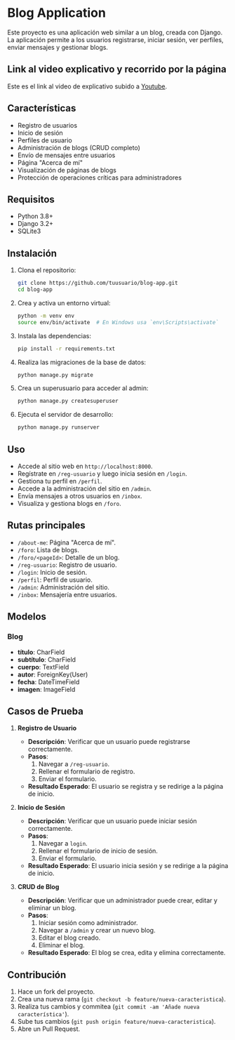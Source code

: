 # Blog Application

Este proyecto es una aplicación web similar a un blog, creada con Django. La aplicación permite a los usuarios registrarse, iniciar sesión, ver perfiles, enviar mensajes y gestionar blogs.

## Link al video explicativo y recorrido por la página

Este es el link al video de explicativo subido a [Youtube](https://youtu.be/iY8PNJHil3o).

## Características

- Registro de usuarios
- Inicio de sesión
- Perfiles de usuario
- Administración de blogs (CRUD completo)
- Envío de mensajes entre usuarios
- Página "Acerca de mí"
- Visualización de páginas de blogs
- Protección de operaciones críticas para administradores

## Requisitos

- Python 3.8+
- Django 3.2+
- SQLite3

## Instalación

1. Clona el repositorio:
   ```bash
   git clone https://github.com/tuusuario/blog-app.git
   cd blog-app
   ```

2. Crea y activa un entorno virtual:
   ```bash
   python -m venv env
   source env/bin/activate  # En Windows usa `env\Scripts\activate`
   ```

3. Instala las dependencias:
   ```bash
   pip install -r requirements.txt
   ```

4. Realiza las migraciones de la base de datos:
   ```bash
   python manage.py migrate
   ```

5. Crea un superusuario para acceder al admin:
   ```bash
   python manage.py createsuperuser
   ```

6. Ejecuta el servidor de desarrollo:
   ```bash
   python manage.py runserver
   ```

## Uso

- Accede al sitio web en `http://localhost:8000`.
- Regístrate en `/reg-usuario` y luego inicia sesión en `/login`.
- Gestiona tu perfil en `/perfil`.
- Accede a la administración del sitio en `/admin`.
- Envía mensajes a otros usuarios en `/inbox`.
- Visualiza y gestiona blogs en `/foro`.

## Rutas principales

- `/about-me`: Página "Acerca de mí".
- `/foro`: Lista de blogs.
- `/foro/<pageId>`: Detalle de un blog.
- `/reg-usuario`: Registro de usuario.
- `/login`: Inicio de sesión.
- `/perfil`: Perfil de usuario.
- `/admin`: Administración del sitio.
- `/inbox`: Mensajería entre usuarios.

## Modelos

### Blog
- **título**: CharField
- **subtítulo**: CharField
- **cuerpo**: TextField
- **autor**: ForeignKey(User)
- **fecha**: DateTimeField
- **imagen**: ImageField

## Casos de Prueba

1. **Registro de Usuario**
   - **Descripción**: Verificar que un usuario puede registrarse correctamente.
   - **Pasos**:
     1. Navegar a `/reg-usuario`.
     2. Rellenar el formulario de registro.
     3. Enviar el formulario.
   - **Resultado Esperado**: El usuario se registra y se redirige a la página de inicio.

2. **Inicio de Sesión**
   - **Descripción**: Verificar que un usuario puede iniciar sesión correctamente.
   - **Pasos**:
     1. Navegar a `login`.
     2. Rellenar el formulario de inicio de sesión.
     3. Enviar el formulario.
   - **Resultado Esperado**: El usuario inicia sesión y se redirige a la página de inicio.

3. **CRUD de Blog**
   - **Descripción**: Verificar que un administrador puede crear, editar y eliminar un blog.
   - **Pasos**:
     1. Iniciar sesión como administrador.
     2. Navegar a `/admin` y crear un nuevo blog.
     3. Editar el blog creado.
     4. Eliminar el blog.
   - **Resultado Esperado**: El blog se crea, edita y elimina correctamente.

## Contribución

1. Hace un fork del proyecto.
2. Crea una nueva rama (`git checkout -b feature/nueva-caracteristica`).
3. Realiza tus cambios y commitea (`git commit -am 'Añade nueva característica'`).
4. Sube tus cambios (`git push origin feature/nueva-caracteristica`).
5. Abre un Pull Request.
